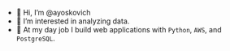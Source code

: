 - 👋 Hi, I’m @ayoskovich
- 👀 I’m interested in analyzing data.
- 💼 At my day job I build web applications with `Python`, `AWS`, and `PostgreSQL`.

<!---
ayoskovich/ayoskovich is a ✨ special ✨ repository because its `README.md` (this file) appears on your GitHub profile.
You can click the Preview link to take a look at your changes.
--->
